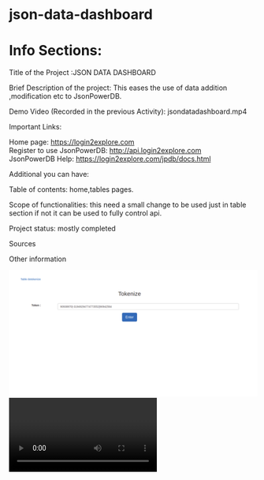 # json-data-dashboard


#  Info Sections:<br>

Title of the Project :JSON DATA DASHBOARD <br>

Brief Description of the project: This eases the use of data addition ,modification etc to JsonPowerDB.<br>

Demo Video (Recorded in the previous Activity): jsondatadashboard.mp4                                                                <br>

Important Links:<br>

Home page: https://login2explore.com<br>
Register to use JsonPowerDB: http://api.login2explore.com<br>
JsonPowerDB Help: https://login2explore.com/jpdb/docs.html<br>


Additional you can have:<br>

Table of contents:  home,tables pages.<br>

Scope of functionalities: this need a small change to be used just in table section if not it can be used to fully control api. <br>   

Project status: mostly completed<br>

Sources<br>

Other information

<img src="jsondtdb.png"></img>
<video   src="jsondatadashboard.mp4" type="video/mp4"></video>
